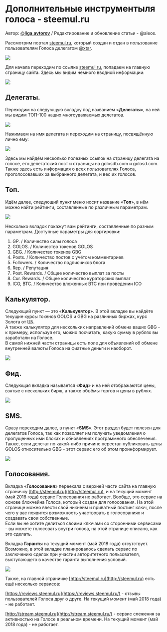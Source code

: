 # Дополнительные инструментыля голоса - steemul.ru

Автор: [@**liga.avtorov**](https://golos.io/@liga.avtorov) / Редактирование и обновление статьи - @aleos.

Рассмотрим портал [steemul.ru](http://steemul.ru), который создан и отдан в пользование пользователям Голоса делегатом [@xtar](https://golos.io/@xtar).

![](https://imgp.golos.io/0x0/http://storage7.static.itmages.ru/i/17/0912/h_1505213814_8433615_bf580e3526.png)

Для начала переходим по ссылке [steemul.ru](http://steemul.ru), попадаем на главную страницу сайта. Здесь мы видим немного вводной информации:

![](https://imgp.golos.io/0x0/http://storage4.static.itmages.ru/i/17/0912/h_1505209703_4357588_b72ef41129.png)

## Делегаты.

Переходим на следующую вкладку под названием «**Делегаты**», на ней мы видим ТОП-100 наших многоуважаемых делегатов.

![](https://imgp.golos.io/0x0/http://storage4.static.itmages.ru/i/17/0912/h_1505209703_7017874_7fc8836c3c.png)

Нажимаем на имя делегата и переходим на страницу, посвящённую лично ему:

![](https://imgp.golos.io/0x0/http://storage4.static.itmages.ru/i/17/0912/h_1505209703_7027324_97010ff720.png)

Здесь мы найдём несколько полезных ссылок на страницу делегата на голосе, его делегатский пост и страницы на golosdb.com и golosd.com. Также здесь есть информация о всех пользователях Голоса, проголосовавших за выбранного делегата, и вес их голосов.

## Топ.

Идём далее, следующий пункт меню носит название «**Топ**», в нём можно найти рейтинги, составленные по различным параметрам.

![](https://imgp.golos.io/0x0/http://storage5.static.itmages.ru/i/17/0912/h_1505209704_5916983_c854983013.png)

Несколько вкладок покажут вам рейтинги, составленные по разным параметрам. Доступные параметры для сортировки:

1. GP. / Количество силы голоса
2. GOLOS. / Количество токенов GOLOS
3. GBG. / Количество токенов GBG
4. Posts. / Количество постов с учётом комментариев
5. Followers. / Количество подписчиков блога
6. Rep. / Репутация
7. Post. Rewards. / Общее количество выплат за посты
8. Cur. Rewards. / Общее количество кураторских выплат
9. ICO, BTC. / Количество вложенных BTC при проведении ICO

## Калькулятор.

Следующий пункт — это «**Калькулятор**». В этой вкладке вы найдёте текущие курсы токенов GOLOS и GBG на различных биржах, курс Золота от ЦБ.  
А также калькулятор для нескольких направлений обмена ваших GBG - к примеру, используя его, можно посчитать, какую сумму в рублях вы заработали на Голосе.  
В самой нижней части страницы есть поле для объявлений об обмене внутренней валюты Голоса на фиатные деньги и наоборот.

![](https://imgp.golos.io/0x0/http://storage5.static.itmages.ru/i/17/0912/h_1505209704_5255826_c64875842c.png)

## Фид.

Следующая вкладка называется «**Фид**» и на ней отображаются цены, взятые с нескольких бирж, а также объёмы торгов и цены в рублях.

![](https://imgp.golos.io/0x0/http://storage5.static.itmages.ru/i/17/0912/h_1505209704_1077769_f55d4b3a26.png)

## SMS.

Сразу переходим далее, в пункт «**SMS**». Этот раздел будет полезен для делегатов Голоса, так как позволяет им получать уведомления о пропущенных ими блоках и обновлениях программного обеспечения. Также, если делегат по какой-либо причине перестал публиковать цены GOLOS относительно GBG - этот сервис его об этом проинформирует.

![](https://imgp.golos.io/0x0/http://storage6.static.itmages.ru/i/17/0912/h_1505209705_3523989_d61fc490ab.png)

## Голосования.

Вкладка «**Голосования**» переехала с верхней части сайта на главную страничку [http://steemul.ru](http://steemul.ru), и на текущий момент \(май 2018 года\) сервис Голосования не работает. Вообще, это сервис на основе блокчейна Голоса, который создан для голосования. На этой странице можно ввести свой никнейм и приватный постинг ключ, после чего у вас появится возможность участвовать в голосованиях и создавать свои собственные.  
Если вы не хотите делиться своими ключами со сторонними сервисами - вы можете голосовать внутри голоса, на этой странице описано, как это сделать.

Вкладка **Гаранты** на текущий момент \(май 2018 года\) отсутствует.  Возможно, в этой вкладке планировалось сделать сервис по заключению сделок при участии авторитетного пользователя, выступающего в качестве гаранта выполнения условий.

![](https://imgp.golos.io/0x0/http://storage6.static.itmages.ru/i/17/0912/h_1505209705_8295789_b38d457a70.png)

Также, на главной страничке [http://steemul.ru](http://steemul.ru) есть ещё несколько сервисов: 

[https://reviews.steemul.ru](https://reviews.steemul.ru/) - отзывы пользователей Голоса друг о друге. На текущий момент \(май 2018 года\) - не работает.

[http://stream.steemul.ru](http://stream.steemul.ru/) - сервис слежения за активностью на Голосе в реальном времени. На текущий момент \(май 2018 года\) - не работает.


